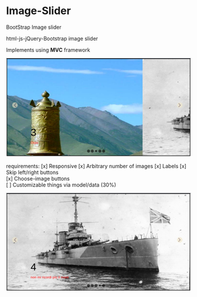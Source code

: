 # Image-Slider
BootStrap Image slider

html-js-jQuery-Bootstrap image slider

Implements using **MVC** framework


![GitHub Logo](view-3.png)


requirements:
[x] Responsive 
[x] Arbitrary number of images 
[x] Labels 
[x] Skip left/right buttons  
[x] Choose-image buttons  
[ ] Customizable things via model/data (30%)


![GitHub Logo](view-1.png)
